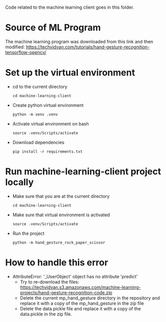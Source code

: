 Code related to the machine learning client goes in this folder.

# Source of ML Program

The machine learning program was downloaded from this link and then modified: https://techvidvan.com/tutorials/hand-gesture-recognition-tensorflow-opencv/

# Set up the virtual environment

* cd to the current directory
    ```
    cd machine-learning-client
    ```
* Create python virtual environment
    ```
    python -m venv .venv
    ```
* Activate virtual environment on bash
    ```
    source .venv/Scripts/activate
    ```
* Download dependencies
    ```
    pip install -r requirements.txt
    ```

# Run machine-learning-client project locally

* Make sure that you are at the current directory
    ```
    cd machine-learning-client
    ```
* Make sure that virtual environment is activated
    ```
    source .venv/Scripts/activate
    ```
* Run the project
    ```
    python -m hand_gesture_rock_paper_scissor
    ```

# How to handle this error

* AttributeError: '_UserObject' object has no attribute 'predict'
    * Try to re-download the files: https://techvidvan.s3.amazonaws.com/machine-learning-projects/hand-gesture-recognition-code.zip
    * Delete the current mp_hand_gesture directory in the repository and replace it with a copy of the mp_hand_gesture in the zip file
    * Delete the data.pickle file and replace it with a copy of the data.pickle in the zip file.
    